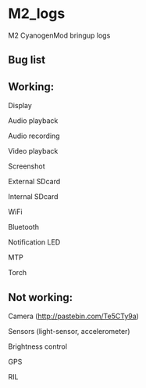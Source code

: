 M2_logs
=======

M2 CyanogenMod bringup logs


Bug list
----------


Working:
--------
Display

Audio playback

Audio recording

Video playback

Screenshot

External SDcard

Internal SDcard

WiFi

Bluetooth

Notification LED

MTP

Torch


Not working:
-----------
Camera (http://pastebin.com/Te5CTy9a)

Sensors (light-sensor, accelerometer)

Brightness control

GPS

RIL
